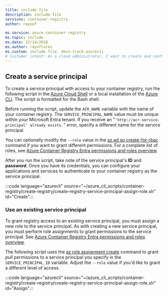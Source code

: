 ```yaml
---
title: include file
description: include file
services: container-registry
author: rayoef

ms.service: azure-container-registry
ms.topic: include
ms.date: 12/14/2018
ms.author: rayoflores
ms.custom: include file, devx-track-azurecli
# Customer intent: As a cloud administrator, I want to create and configure a service principal for my container registry, so that I can securely manage access and permissions for my applications and services.
---
```


## Create a service principal

To create a service principal with access to your container registry, run the following script in the [Azure Cloud Shell](/azure/cloud-shell/overview) or a local installation of the [Azure CLI](/cli/azure/install-azure-cli). The script is formatted for the Bash shell.

Before running the script, update the `ACR_NAME` variable with the name of your container registry. The `SERVICE_PRINCIPAL_NAME` value must be unique within your Microsoft Entra tenant. If you receive an "`'http://acr-service-principal' already exists.`" error, specify a different name for the service principal.

You can optionally modify the `--role` value in the [az ad sp create-for-rbac][az-ad-sp-create-for-rbac] command if you want to grant different permissions. For a complete list of roles, see [Azure Container Registry Entra permissions and roles overview](../container-registry-rbac-built-in-roles-overview.md).

After you run the script, take note of the service principal's **ID** and **password**. Once you have its credentials, you can configure your applications and services to authenticate to your container registry as the service principal.

<!-- https://github.com/Azure-Samples/azure-cli-samples/blob/master/container-registry/create-registry/create-registry-service-principal-assign-role.sh -->
:::code language="azurecli" source="~/azure_cli_scripts/container-registry/create-registry/create-registry-service-principal-assign-role.sh" id="Create":::

### Use an existing service principal

To grant registry access to an existing service principal, you must assign a new role to the service principal. As with creating a new service principal, you must perform role assignments to grant permissions to the service principal. See [Azure Container Registry Entra permissions and roles overview](../container-registry-rbac-built-in-roles-overview.md).

The following script uses the [az role assignment create][az-role-assignment-create] command to grant *pull* permissions to a service principal you specify in the `SERVICE_PRINCIPAL_ID` variable. Adjust the `--role` value if you'd like to grant a different level of access.

<!-- https://github.com/Azure-Samples/azure-cli-samples/blob/master/container-registry/create-registry/create-registry-service-principal-assign-role.sh -->
:::code language="azurecli" source="~/azure_cli_scripts/container-registry/create-registry/create-registry-service-principal-assign-role.sh" id="Assign":::

<!-- LINKS - Internal -->
[az-ad-sp-create-for-rbac]: /cli/azure/ad/sp#az_ad_sp_create_for_rbac
[az-role-assignment-create]: /cli/azure/role/assignment#az_role_assignment_create
